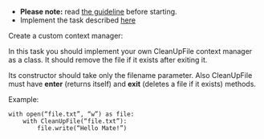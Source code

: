 - **Please note:** read [the guideline](https://github.com/mate-academy/py-task-guideline/blob/main/README.md)
before starting.
- Implement the task described [here](app/main.py)

Create a custom context manager:

In this task you should implement your own CleanUpFile context manager as a class. 
It should remove the file if it exists after exiting it.

Its constructor should take only the filename parameter. 
Also CleanUpFile must have __enter__ (returns itself) and __exit__ (deletes a file if it exists) methods.

Example:
```
with open(“file.txt”, “w”) as file:
    with CleanUpFile(“file.txt”):
        file.write(“Hello Mate!”)
```
